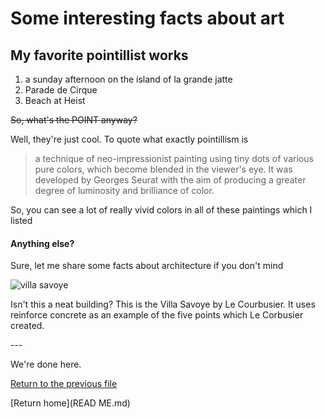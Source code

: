 # Some interesting facts about art

## My favorite pointillist works

1. a sunday afternoon on the island of la grande jatte
2. Parade de Cirque
3. Beach at Heist

~~So, what's the POINT anyway?~~

Well, they're just cool. To quote what exactly pointillism is

> a technique of neo-impressionist painting using tiny dots of various pure colors, which become blended in the viewer's eye. It was developed by Georges Seurat with the aim of producing a greater degree of luminosity and brilliance of color.

So, you can see a lot of really vivid colors in all of these paintings which I listed

#### Anything else?

Sure, let me share some facts about architecture if you don't mind

![villa savoye](https://images.adsttc.com/media/images/5037/e694/28ba/0d59/9b00/035d/large_jpg/stringio.jpg?1414231174)

Isn't this a neat building? This is the Villa Savoye by Le Courbusier. It uses reinforce concrete as an example of the five points which Le Corbusier created.



\---

We're done here.



[Return to the previous file](notablethings.md)

[Return home](READ ME.md)